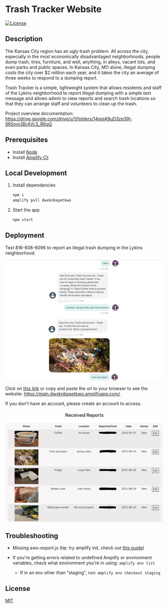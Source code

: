 # Trash Tracker Website

[![License](https://img.shields.io/badge/License-MIT-brightgreen.svg)](https://opensource.org/licenses/MIT)

## Description

The Kansas City region has an ugly trash problem. All across the city, especially in the most economically disadvantaged neighborhoods, people dump trash, tires, furniture, and well, anything, in alleys, vacant lots, and even parks and public spaces. In Kansas City, MO alone, illegal dumping costs the city over $2 million each year, and it takes the city an average of three weeks to respond to a dumping report.

Trash Tracker is a simple, lightweight system that allows residents and staff of the Lykins neighborhood to report illegal dumping with a simple text message and allows admin to view reports and search trash locations so that they can arrange staff and volunteers to clean up the trash.

Project overview documentation: https://drive.google.com/drive/u/1/folders/14qqiA9uD3zp39l-9RSnm3Br4Vc3_R6gQ

## Prerequisites

- Install [Node](https://nodejs.org/en/download/)
- Install [Amplify Cli](https://docs.amplify.aws/cli/start/install/)

## Local Development

1. Install dependencies

   ```bash
   npm i
   amplify pull dwxknbxpetkwo
   ```

2. Start the app

   ```bash
   npm start
   ```

## Deployment

Text 816-608-6096 to report an illegal trash dumping in the Lykins neighborhood.

![SMS App example](./public/example_text_communication.jpeg)

Click on [this link](https://main.dwxknbxpetkwo.amplifyapp.com/) or copy and paste the url to your browser to see the website: https://main.dwxknbxpetkwo.amplifyapp.com/.

If you don't have an account, please create an account to access.

![Web App example](./public/example_webapp.png)

## Troubleshooting

- Missing aws-export.js (tip: try amplify init, check out [this guide](https://dzone.com/articles/a-complete-guide-for-integrating-aws-amplify-to-re))

- If you're getting errors related to undefined Amplify or environment variables, check what environment you're in using: `amplify env list`

  - If in an env other than "staging", run: `amplify env checkout staging`

## License

[MIT](https://opensource.org/licenses/MIT)
